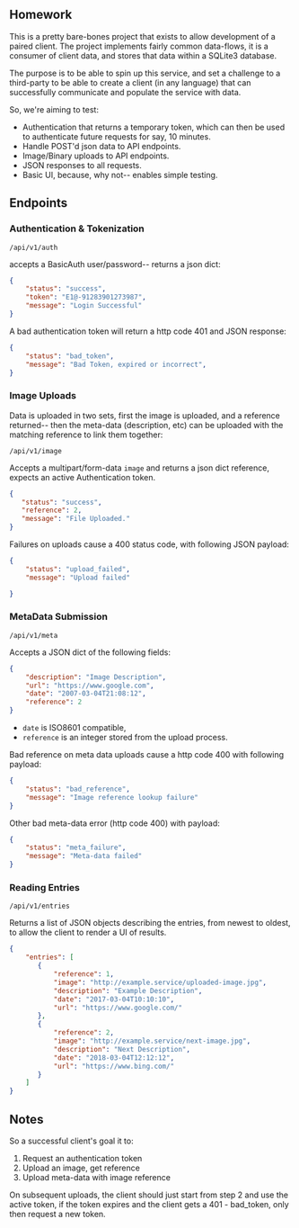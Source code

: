 ## Homework

This is a pretty bare-bones project that exists to allow development
of a paired client.  The project implements fairly common data-flows,
it is a consumer of client data, and stores that data within a 
SQLite3 database.

The purpose is to be able to spin up this service, and set a challenge
to a third-party to be able to create a client (in any language) 
that can successfully communicate and populate the service with data.

So, we're aiming to test:

- Authentication that returns a temporary token, which can then be
  used to authenticate future requests for say, 10 minutes.
- Handle POST'd json data to API endpoints.
- Image/Binary uploads to API endpoints.
- JSON responses to all requests.
- Basic UI, because, why not-- enables simple testing.

## Endpoints

### Authentication &amp; Tokenization

```/api/v1/auth```

accepts a BasicAuth user/password-- returns a json dict:

```json
{
    "status": "success",
    "token": "E1@-91283901273987",
    "message": "Login Successful"
}
 ```
 
 A bad authentication token will return a http code 401 and JSON
response:

```json
{
    "status": "bad_token",
    "message": "Bad Token, expired or incorrect",  
}
```

 ### Image Uploads

Data is uploaded in two sets, first the image is uploaded, 
and a reference returned-- then the meta-data (description,
etc) can be uploaded with the matching reference to link 
them together: 
 
 ```/api/v1/image```
 
 Accepts a multipart/form-data `image` and returns a json dict
 reference, expects an active Authentication token.
 
 ```json
{
    "status": "success",
    "reference": 2,
    "message": "File Uploaded."
}
```

Failures on uploads cause a 400 status code, with following JSON payload:

```json
{
    "status": "upload_failed",
    "message": "Upload failed"

}
```

### MetaData Submission

```/api/v1/meta```

Accepts a JSON dict of the following fields:

```json
{
    "description": "Image Description",
    "url": "https://www.google.com",
    "date": "2007-03-04T21:08:12",
    "reference": 2
}
```

- `date` is ISO8601 compatible, 
- `reference` is an integer stored from the upload process.

Bad reference on meta data uploads cause a http code 400 with following payload:
```json
{
    "status": "bad_reference",
    "message": "Image reference lookup failure"
}
```

Other bad meta-data error (http code 400) with payload:
```json
{
    "status": "meta_failure",
    "message": "Meta-data failed"
}
```


### Reading Entries


```/api/v1/entries```

Returns a list of JSON objects describing the entries, from newest to oldest,
to allow the client to render a UI of results.

```json
{
    "entries": [
       {
           "reference": 1,
           "image": "http://example.service/uploaded-image.jpg",
           "description": "Example Description",
           "date": "2017-03-04T10:10:10",
           "url": "https://www.google.com/"
       },
       {
           "reference": 2,
           "image": "http://example.service/next-image.jpg",
           "description": "Next Description",
           "date": "2018-03-04T12:12:12",
           "url": "https://www.bing.com/"
       }
    ]
}

```

## Notes

So a successful client's goal it to:

1. Request an authentication token
2. Upload an image, get reference
3. Upload meta-data with image reference

On subsequent uploads, the client should just start from step 2
and use the active token, if the token expires and the client
gets a 401 - bad_token, only then request a new token.